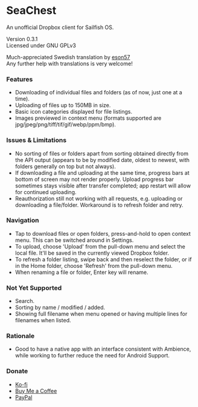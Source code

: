 # SeaChest
An unofficial Dropbox client for Sailfish OS.

Version 0.3.1
<br>Licensed under GNU GPLv3

Much-appreciated Swedish translation by [eson57](https://github.com/eson57)
<br>Any further help with translations is very welcome!

<h3>Features</h3>

- Downloading of individual files and folders (as of now, just one at a time).
- Uploading of files up to 150MB in size.
- Basic icon categories displayed for file listings.
- Images previewed in context menu (formats supported are jpg/jpeg/png/tiff/tif/gif/webp/ppm/bmp).

<h3>Issues & Limitations</h3>

- No sorting of files or folders apart from sorting obtained directly from the API output (appears to be by modified date, oldest to newest, with folders generally on top but not always).
- If downloading a file and uploading at the same time, progress bars at bottom of screen may not render properly. Upload progress bar sometimes stays visible after transfer completed; app restart will allow for continued uploading.
- Reauthorization still not working with all requests, e.g. uploading or downloading a file/folder. Workaround is to refresh folder and retry.

<h3>Navigation</h3>

- Tap to download files or open folders, press-and-hold to open context menu. This can be switched around in Settings.
- To upload, choose 'Upload' from the pull-down menu and select the local file. It'll be saved in the currently viewed Dropbox folder.
- To refresh a folder listing, swipe back and then reselect the folder, or if in the Home folder, choose 'Refresh' from the pull-down menu.
- When renaming a file or folder, Enter key will rename. 

<h3>Not Yet Supported</h3>

- Search.
- Sorting by name / modified / added.
- Showing full filename when menu opened or having multiple lines for filenames when listed.

<h3>Rationale</h3>

- Good to have a native app with an interface consistent with Ambience, while working to further reduce the need for Android Support.

<h3>Donate</h3>

- <a href="https://ko-fi.com/mjebdev">Ko-fi</a>
- <a href="https://buymeacoffee.com/mjebdev">Buy Me a Coffee</a>
- <a href="https://paypal.me/mjebdev">PayPal</a>
